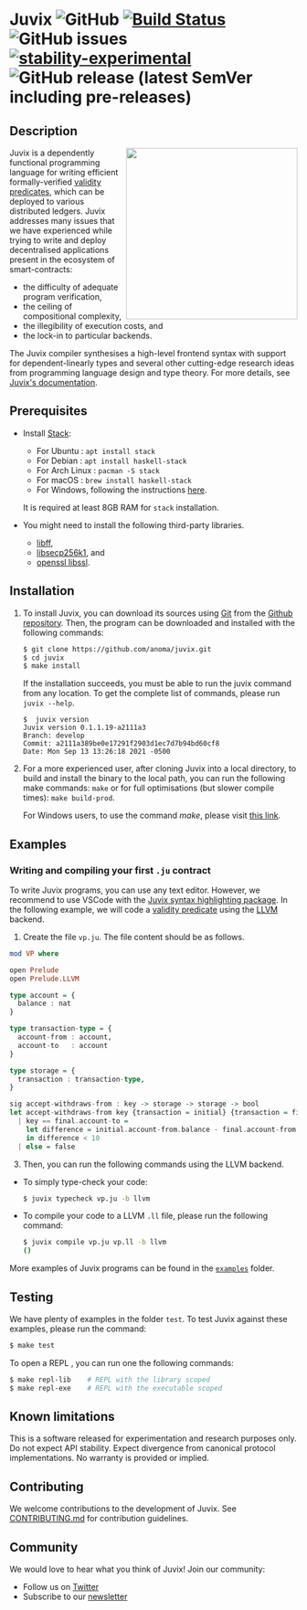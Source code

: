 Juvix ![GitHub](https://img.shields.io/github/license/anoma/juvix)
[![Build Status](https://ci.heliax.dev/api/badges/anoma/juvix/status.svg)](https://ci.heliax.dev/anoma/juvix)
![GitHub issues](https://img.shields.io/github/issues/anoma/juvix)
[![stability-experimental](https://img.shields.io/badge/stability-experimental-orange.svg)](https://github.com/mkenney/software-guides/blob/master/STABILITY-BADGES.md#experimental)
![GitHub release (latest SemVer including pre-releases)](https://img.shields.io/github/v/release/anoma/juvix?include_prereleases)
====

Description
-----------

<img align="right" width="300" height="300" src="Juvix_logo.png">

Juvix is a dependently functional programming language for writing
efficient formally-verified [validity predicates](https://anoma.network/blog/validity-predicates/), which can be
deployed to various distributed ledgers. Juvix addresses many issues that we have
experienced while trying to write and deploy decentralised
applications present in the ecosystem of smart-contracts: 
- the difficulty of
adequate program verification, 
- the ceiling of compositional
complexity, 
- the illegibility of execution costs, and
- the lock-in to
particular backends.

The Juvix compiler synthesises a high-level frontend syntax with
support for dependent-linearly types and several other cutting-edge
research ideas from programming language design and type theory. For
more details, see [Juvix's documentation](https://juvix.readthedocs.io/en/latest/index.html).

Prerequisites
--------------

* Install [Stack](https://haskellstack.org):

  - For Ubuntu        : `apt install stack`
  - For Debian        : `apt install haskell-stack`
  - For Arch Linux    : `pacman -S stack`
  - For macOS : `brew install haskell-stack`
  - For Windows, following the instructions
  [here](https://docs.haskellstack.org/en/stable/install_and_upgrade/#windows).
  
  It is required at least 8GB RAM for `stack` installation.

* You might need to install the following third-party libraries.

  - [libff](https://github.com/scipr-lab/libff),
  - [libsecp256k1](https://github.com/bitcoin-core/secp256k1), and
  - [openssl libssl](https://wiki.openssl.org/index.php/Libssl_API).


Installation
------------

1. To install Juvix, you can download its sources using
   [Git](http://git-scm.com/) from the [Github
   repository](https://github.com/anoma/juvix.git). Then, the program
   can be downloaded and installed with the following commands:

   ````bash
   $ git clone https://github.com/anoma/juvix.git
   $ cd juvix
   $ make install
   ````
   
   If the installation succeeds, you must be able to run the juvix command
   from any location. To get the complete list of commands, please run `juvix --help`.
   
   ```
   $  juvix version
   Juvix version 0.1.1.19-a2111a3
   Branch: develop
   Commit: a2111a389be0e17291f2903d1ec7d7b94bd60cf8
   Date: Mon Sep 13 13:26:18 2021 -0500
   ```

2. For a more experienced user, after cloning Juvix into a local
   directory, to build and install the binary to the local path, you
   can run the following make commands: `make` or for full optimisations
   (but slower compile times): `make build-prod`.

   For Windows users, to use the command *make*, please visit [this
   link](https://stackoverflow.com/questions/32127524/how-to-install-and-use-make-in-windows).
   

Examples
--------

### Writing and compiling your first `.ju` contract

To write Juvix programs, you can use any text editor. However, we
recommend to use VSCode with the [Juvix syntax highlighting
package](https://marketplace.visualstudio.com/items?itemName=metastate.language-juvix).
In the following example, we will code a [validity predicate](https://anoma.network/blog/validity-predicates/) using the [LLVM](https://llvm.org/) backend.


1. Create the file `vp.ju`. The file content should be as follows.

```haskell
mod VP where

open Prelude
open Prelude.LLVM

type account = {
  balance : nat
}

type transaction-type = {
  account-from : account,
  account-to   : account
}

type storage = {
  transaction : transaction-type,
}

sig accept-withdraws-from : key -> storage -> storage -> bool
let accept-withdraws-from key {transaction = initial} {transaction = final}
  | key == final.account-to =
    let difference = initial.account-from.balance - final.account-from.balance 
    in difference < 10
  | else = false
```

3. Then, you can run the following commands using the LLVM backend.

- To simply type-check your code:

  ```bash
  $ juvix typecheck vp.ju -b llvm
  ```

- To compile your code to a LLVM `.ll` file, please run the following command:

  ```bash
  $ juvix compile vp.ju vp.ll -b llvm
  ()
  ```
  
More examples of Juvix programs can be found in the [`examples`](./test/examples) folder.


Testing
-------

We have plenty of examples in the folder `test`. To test Juvix against
these examples, please run the command:

```bash
$ make test
```

To open a REPL , you can run one the following commands:

```bash
$ make repl-lib    # REPL with the library scoped
$ make repl-exe    # REPL with the executable scoped
```
    
Known limitations
-----------------

This is a software released for experimentation and research purposes
only. Do not expect API stability. Expect divergence from canonical
protocol implementations. No warranty is provided or implied.

Contributing
------------

We welcome contributions to the development of Juvix. See
[CONTRIBUTING.md](./doc/CONTRIBUTING.md) for contribution guidelines.

Community
---------

We would love to hear what you think of Juvix! Join our community:

- Follow us on [Twitter](https://twitter.com/juvixlang)
- Subscribe to our [newsletter](https://juvix.org/)

